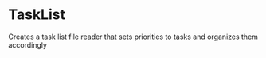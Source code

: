 # TaskList
Creates a task list file reader that sets priorities to tasks and organizes them accordingly
